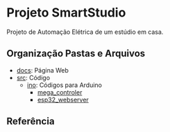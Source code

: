 # Projeto SmartStudio

Projeto de Automação Elétrica de um estúdio em casa.

## Organização Pastas e Arquivos

 * [docs](docs): Página Web
 * [src](src): Código
 	* [ino](ino): Códigos para Arduino
 	   * [mega_controler](mega_controler)
 	   * [esp32_webserver](esp32_webserver)


## Referência